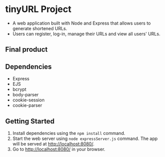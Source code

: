 # tinyURL Project

* A web application built with Node and Express that allows users to generate shortened URLs. 
* Users can register, log-in, manage their URLs and view all users' URLs.

## Final product

## Dependencies

* Express
* EJS
* bcrypt
* body-parser
* cookie-session
* cookie-parser

## Getting Started

1. Install dependencies using the `npm install` command.
2. Start the web server using `node expressServer.js` command. The app will be served at <http://localhost:8080/>.
3. Go to <http://localhost:8080/> in your browser.
